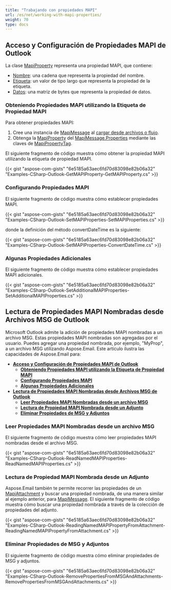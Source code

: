 ```yaml
---
title: "Trabajando con propiedades MAPI"
url: /es/net/working-with-mapi-properties/
weight: 70
type: docs
---
```


## **Acceso y Configuración de Propiedades MAPI de Outlook**

La clase [MapiProperty](https://reference.aspose.com/email/net/aspose.email.mapi/mapiproperty/) representa una propiedad MAPI, que contiene:

- [Nombre](https://reference.aspose.com/email/net/aspose.email.mapi/mapiproperty/name/): una cadena que representa la propiedad del nombre.
- [Etiqueta](https://reference.aspose.com/email/net/aspose.email.mapi/mapiproperty/tag/): un valor de tipo largo que representa la propiedad de la etiqueta.
- [Datos](https://reference.aspose.com/email/net/aspose.email.mapi/mapiproperty/data/): una matriz de bytes que representa la propiedad de datos.
  
### **Obteniendo Propiedades MAPI utilizando la Etiqueta de Propiedad MAPI**

Para obtener propiedades MAPI:

1. Cree una instancia de [MapiMessage](https://reference.aspose.com/email/net/aspose.email.mapi/mapimessage/) al [cargar desde archivos o flujo](https://docs.aspose.com/email/es/net/loading-viewing-and-parsing-msg-file/#loading-from-stream).
2. Obtenga la [MapiProperty](https://reference.aspose.com/email/net/aspose.email.mapi/mapiproperty/) del [MapiMessage.Properties](https://reference.aspose.com/email/net/aspose.email.mapi/mapiproperty/) mediante las claves de [MapiPropertyTag](https://reference.aspose.com/email/net/aspose.email.mapi/mapipropertytag/).

El siguiente fragmento de código muestra cómo obtener la propiedad MAPI utilizando la etiqueta de propiedad MAPI.

{{< gist "aspose-com-gists" "6e5185a63aec6fd70d83098e82b06a32" "Examples-CSharp-Outlook-GetMAPIProperty-GetMAPIProperty.cs" >}}

### **Configurando Propiedades MAPI**

El siguiente fragmento de código muestra cómo establecer propiedades MAPI.

{{< gist "aspose-com-gists" "6e5185a63aec6fd70d83098e82b06a32" "Examples-CSharp-Outlook-SetMAPIProperties-SetMAPIProperties.cs" >}}

donde la definición del método convertDateTime es la siguiente:

{{< gist "aspose-com-gists" "6e5185a63aec6fd70d83098e82b06a32" "Examples-CSharp-Outlook-SetMAPIProperties-ConvertDateTime.cs" >}}

### **Algunas Propiedades Adicionales**

El siguiente fragmento de código muestra cómo establecer propiedades MAPI adicionales.

{{< gist "aspose-com-gists" "6e5185a63aec6fd70d83098e82b06a32" "Examples-CSharp-Outlook-SetAdditionalMAPIProperties-SetAdditionalMAPIProperties.cs" >}}

## **Lectura de Propiedades MAPI Nombradas desde Archivos MSG de Outlook**

Microsoft Outlook admite la adición de propiedades MAPI nombradas a un archivo MSG. Estas propiedades MAPI nombradas son agregadas por el usuario. Puedes agregar una propiedad nombrada, por ejemplo, "MyProp", a un archivo MSG utilizando Aspose.Email. Este artículo ilustra las capacidades de Aspose.Email para:

- [**Acceso y Configuración de Propiedades MAPI de Outlook**](#accessing-and-setting-outlook-mapi-property)
  - [**Obteniendo Propiedades MAPI utilizando la Etiqueta de Propiedad MAPI**](#getting-mapi-property-using-the-mapi-property-tag)
  - [**Configurando Propiedades MAPI**](#setting-mapi-properties)
  - [**Algunas Propiedades Adicionales**](#some-additional-properties)
- [**Lectura de Propiedades MAPI Nombradas desde Archivos MSG de Outlook**](#reading-named-mapi-properties-from-outlook-msg-files)
  - [**Leer Propiedades MAPI Nombradas desde un archivo MSG**](#read-named-mapi-properties-from-msg-file)
  - [**Lectura de Propiedad MAPI Nombrada desde un Adjunto**](#reading-named-mapi-property-from-attachment)
  - [**Eliminar Propiedades de MSG y Adjuntos**](#remove-properties-from-msgs-and-attachments)
  
### **Leer Propiedades MAPI Nombradas desde un archivo MSG**

El siguiente fragmento de código muestra cómo leer propiedades MAPI nombradas desde el archivo MSG.

{{< gist "aspose-com-gists" "6e5185a63aec6fd70d83098e82b06a32" "Examples-CSharp-Outlook-ReadNamedMAPIProperties-ReadNamedMAPIProperties.cs" >}}

### **Lectura de Propiedad MAPI Nombrada desde un Adjunto**

Aspose.Email también te permite recorrer las propiedades de un [MapiAttachment](https://reference.aspose.com/email/net/aspose.email.mapi/mapiattachment/) y buscar una propiedad nombrada, de una manera similar al ejemplo anterior, para [MapiMessage](https://reference.aspose.com/email/net/aspose.email.mapi/mapimessage/). El siguiente fragmento de código muestra cómo buscar una propiedad nombrada a través de la colección de propiedades del adjunto.

{{< gist "aspose-com-gists" "6e5185a63aec6fd70d83098e82b06a32" "Examples-CSharp-Outlook-ReadingNamedMAPIPropertyFromAttachment-ReadingNamedMAPIPropertyFromAttachment.cs" >}}

### **Eliminar Propiedades de MSG y Adjuntos**

El siguiente fragmento de código muestra cómo eliminar propiedades de MSG y adjuntos.

{{< gist "aspose-com-gists" "6e5185a63aec6fd70d83098e82b06a32" "Examples-CSharp-Outlook-RemovePropertiesFromMSGAndAttachments-RemovePropertiesFromMSGAndAttachments.cs" >}}